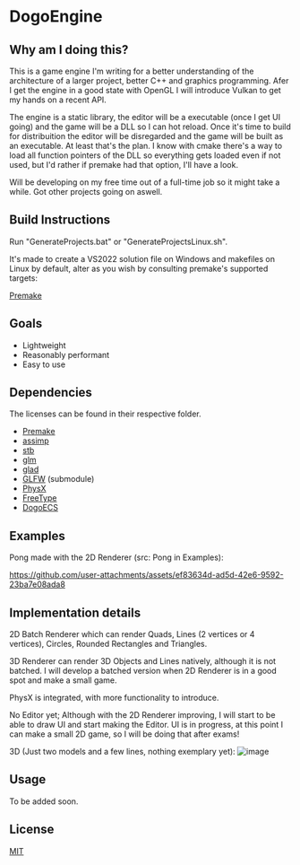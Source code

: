 # DogoEngine
## Why am I doing this?

This is a game engine I'm writing for a better understanding of the architecture of a larger project, better C++ and graphics programming.
Afer I get the engine in a good state with OpenGL I will introduce Vulkan to get my hands on a recent API.

The engine is a static library, the editor will be a executable (once I get UI going) and the game will be a DLL so I can hot reload. Once it's time to build for distribuition the editor will be disregarded and the game will be built as an executable. At least that's the plan.
I know with cmake there's a way to load all function pointers of the DLL so everything gets loaded even if not used, but I'd rather if premake had that option, I'll have a look.

Will be developing on my free time out of a full-time job so it might take a while. Got other projects going on aswell.


## Build Instructions
Run "GenerateProjects.bat" or "GenerateProjectsLinux.sh".

It's made to create a VS2022 solution file on Windows and makefiles on Linux by default, alter as you wish by consulting premake's supported targets:

[Premake](https://premake.github.io/docs/using-premake)

## Goals
- Lightweight
- Reasonably performant
- Easy to use

## Dependencies
The licenses can be found in their respective folder.
- [Premake](https://premake.github.io/)
- [assimp](https://github.com/assimp/assimp)
- [stb](https://github.com/nothings/stb)
- [glm](https://github.com/icaven/glm)
- [glad](https://github.com/Dav1dde/glad)
- [GLFW](https://github.com/glfw/glfw) (submodule)
- [PhysX](https://github.com/NVIDIA-Omniverse/PhysX)
- [FreeType](https://freetype.org/)
- [DogoECS](https://github.com/dogopequi/DogoECS)

## Examples
Pong made with the 2D Renderer (src: Pong in Examples):

https://github.com/user-attachments/assets/ef83634d-ad5d-42e6-9592-23ba7e08ada8

## Implementation details

2D Batch Renderer which can render Quads, Lines (2 vertices or 4 vertices), Circles, Rounded Rectangles and Triangles.

3D Renderer can render 3D Objects and Lines natively, although it is not batched. I will develop a batched version when 2D Renderer is in a good spot and make a small game.

PhysX is integrated, with more functionality to introduce.

No Editor yet; Although with the 2D Renderer improving, I will start to be able to draw UI and start making the Editor.
UI is in progress, at this point I can make a small 2D game, so I will be doing that after exams!

3D (Just two models and a few lines, nothing exemplary yet):
![image](https://github.com/user-attachments/assets/2ed5c1ed-5513-444a-b491-f7ce831189d3)

## Usage
To be added soon.

## License

[MIT](https://choosealicense.com/licenses/mit/)
